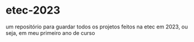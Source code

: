 # etec-2023
um repositório para guardar todos os projetos feitos na etec em 2023, ou seja, em meu primeiro ano de curso
